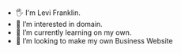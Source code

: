 - 🖐 I'm Levi Franklin.
- 👀 I’m interested in domain.
- 🌱 I’m currently learning on my own.
- 💞️ I’m looking to make my own Business Website
